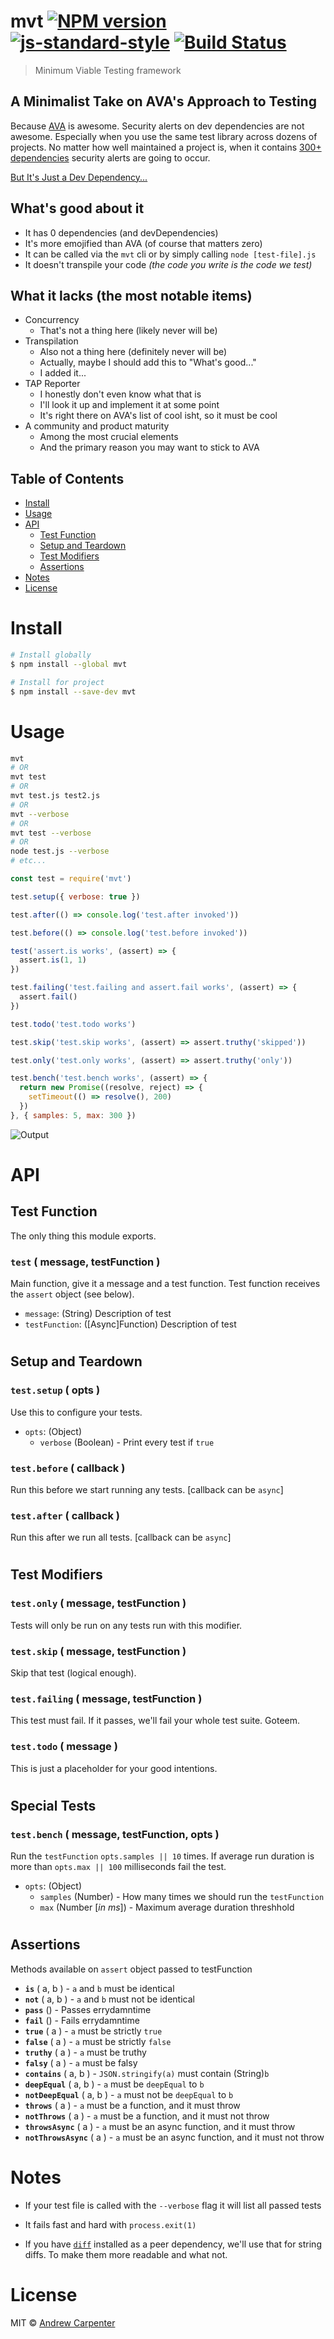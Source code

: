 # mvt [![NPM version](https://badge.fury.io/js/mvt.svg)](https://npmjs.org/package/mvt)   [![js-standard-style](https://img.shields.io/badge/code%20style-standard-brightgreen.svg?style=flat)](https://github.com/feross/standard)  [![Build Status](https://travis-ci.com/doesdev/mvt.svg)](https://travis-ci.com/doesdev/mvt)  

> Minimum Viable Testing framework

## A Minimalist Take on AVA's Approach to Testing
Because [AVA](https://github.com/avajs/ava) is awesome. Security alerts on dev
dependencies are not awesome. Especially when you use the same test library
across dozens of projects. No matter how well maintained a project is, when it
contains [300+ dependencies](http://npm.broofa.com/?q=ava) security alerts are
going to occur.

[But It's Just a Dev Dependency...](https://medium.com/swlh/but-its-just-a-dev-dependency-566646ebeec9)

## What's good about it
- It has 0 dependencies (and devDependencies)
- It's more emojified than AVA (of course that matters zero)
- It can be called via the `mvt` cli or by simply calling `node [test-file].js`
- It doesn't transpile your code *(the code you write is the code we test)*

## What it lacks (the most notable items)
- Concurrency
  - That's not a thing here (likely never will be)
- Transpilation
  - Also not a thing here (definitely never will be)
  - Actually, maybe I should add this to "What's good..."
  - I added it...
- TAP Reporter
  - I honestly don't even know what that is
  - I'll look it up and implement it at some point
  - It's right there on AVA's list of cool isht, so it must be cool
- A community and product maturity
  - Among the most crucial elements
  - And the primary reason you may want to stick to AVA

## Table of Contents
  - [Install](#install)
  - [Usage](#usage)
  - [API](#api)
    * [Test Function](#test-function)
    * [Setup and Teardown](#setup-and-teardown)
    * [Test Modifiers](#test-modifiers)
    * [Assertions](#assertions)
  - [Notes](#notes)
  - [License](#license)

# Install

```sh
# Install globally
$ npm install --global mvt

# Install for project
$ npm install --save-dev mvt
```

# Usage

```sh
mvt
# OR
mvt test
# OR
mvt test.js test2.js
# OR
mvt --verbose
# OR
mvt test --verbose
# OR
node test.js --verbose
# etc...
```

```js
const test = require('mvt')

test.setup({ verbose: true })

test.after(() => console.log('test.after invoked'))

test.before(() => console.log('test.before invoked'))

test('assert.is works', (assert) => {
  assert.is(1, 1)
})

test.failing('test.failing and assert.fail works', (assert) => {
  assert.fail()
})

test.todo('test.todo works')

test.skip('test.skip works', (assert) => assert.truthy('skipped'))

test.only('test.only works', (assert) => assert.truthy('only'))

test.bench('test.bench works', (assert) => {
  return new Promise((resolve, reject) => {
    setTimeout(() => resolve(), 200)
  })
}, { samples: 5, max: 300 })
```

![Output](images/output.png)

# API

## Test Function
The only thing this module exports.

### `test` ( message, testFunction )   
Main function, give it a message and a test function. Test function
receives the `assert` object (see below).   
- `message`: (String) Description of test
- `testFunction`: ([Async]Function) Description of test

#   
## Setup and Teardown

### `test.setup` ( opts )   
Use this to configure your tests.   
- `opts`: (Object)
  - `verbose` (Boolean) - Print every test if `true`

### `test.before` ( callback )   
Run this before we start running any tests. [callback can be `async`]   

### `test.after` ( callback )   
Run this after we run all tests. [callback can be `async`]   

#   
## Test Modifiers

### `test.only` ( message, testFunction )   
Tests will only be run on any tests run with this modifier.   

### `test.skip` ( message, testFunction )   
Skip that test (logical enough).   

### `test.failing` ( message, testFunction )   
This test must fail. If it passes, we'll fail your whole test suite. Goteem.   

### `test.todo` ( message )   
This is just a placeholder for your good intentions.   

#   
## Special Tests

### `test.bench` ( message, testFunction, opts )
Run the `testFunction` `opts.samples || 10` times. If average run duration is
more than `opts.max || 100` milliseconds fail the test.   
- `opts`: (Object)
  - `samples` (Number) - How many times we should run the `testFunction`
  - `max` (Number [*in ms*]) - Maximum average duration threshhold

#   
## Assertions
Methods available on `assert` object passed to testFunction
- **`is`** ( a, b ) - `a` and `b` must be identical
- **`not`** ( a, b ) - `a` and `b` must not be identical
- **`pass`** () - Passes errydamntime
- **`fail`** () - Fails errydamntime
- **`true`** ( a ) - `a` must be strictly `true`
- **`false`** ( a ) - `a` must be strictly `false`
- **`truthy`** ( a ) - `a` must be truthy
- **`falsy`** ( a ) - `a` must be falsy
- **`contains`** ( a, b ) - `JSON.stringify(a)` must contain (String)`b`
- **`deepEqual`** ( a, b ) - `a` must be `deepEqual` to `b`
- **`notDeepEqual`** ( a, b ) - `a` must not be `deepEqual` to `b`
- **`throws`** ( a ) - `a` must be a function, and it must throw
- **`notThrows`** ( a ) - `a` must be a function, and it must not throw
- **`throwsAsync`** ( a ) - `a` must be an async function, and it must throw
- **`notThrowsAsync`** ( a ) - `a` must be an async function, and it must not throw


# Notes

- If your test file is called with the `--verbose` flag it will list all passed tests

- It fails fast and hard with `process.exit(1)`

- If you have [`diff`](https://github.com/kpdecker/jsdiff) installed as a peer
dependency, we'll use that for string diffs. To make them more readable and
what not.

# License

MIT © [Andrew Carpenter](https://github.com/doesdev)
